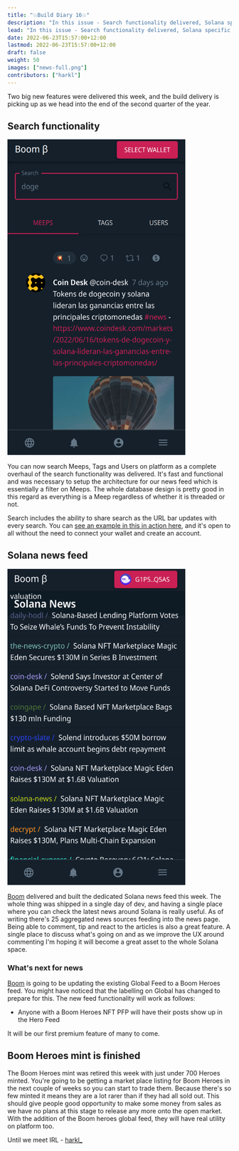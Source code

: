 ```yaml
---
title: "💥Build Diary 16💥"
description: "In this issue - Search functionality delivered, Solana specific news feeds, Boom Heroes mint complete, Market place listing coming."
lead: "In this issue - Search functionality delivered, Solana specific news feeds, Boom Heroes mint complete, Market place listing coming."
date: 2022-06-23T15:57:00+12:00
lastmod: 2022-06-23T15:57:00+12:00
draft: false
weight: 50
images: ["news-full.png"]
contributors: ["harkl"]
---
```


Two big new features were delivered this week, and the build delivery is picking up as we head into the end of the second quarter of the year.

## Search functionality

<img src="search.png" alt="Boom search" width="400"/>

You can now search Meeps, Tags and Users on platform as a complete overhaul of the search functionality was delivered. It's fast and functional and was necessary to setup the architecture for our news feed which is essentially a filter on Meeps. The whole database design is pretty good in this regard as everything is a Meep regardless of whether it is threaded or not.

Search includes the ability to share search as the URL bar updates with every search. You can [see an example in this in action here](https://boom.army/explore?type=USERS&term=sol), and it's open to all without the need to connect your wallet and create an account.

## Solana news feed

<img src="news-feed.png" alt="Boom news" width="400"/>

[Boom](https://boom.army) delivered and built the dedicated Solana news feed this week. The whole thing was shipped in a single day of dev, and having a single place where you can check the latest news around Solana is really useful. As of writing there's 25 aggregated news sources feeding into the news page. Being able to comment, tip and react to the articles is also a great feature. A single place to discuss what's going on and as we improve the UX around commenting I'm hoping it will become a great asset to the whole Solana space.

### What's next for news

[Boom](https://boom.army) is going to be updating the existing Global Feed to a Boom Heroes feed. You might have noticed that the labelling on Global has changed to prepare for this. The new feed functionality will work as follows:

- Anyone with a Boom Heroes NFT PFP will have their posts show up in the Hero Feed

It will be our first premium feature of many to come.

## Boom Heroes mint is finished

The Boom Heroes mint was retired this week with just under 700 Heroes minted. You're going to be getting a market place listing for Boom Heroes in the next couple of weeks so you can start to trade them. Because there's so few minted it means they are a lot rarer than if they had all sold out. This should give people good opportunity to make some money from sales as we have no plans at this stage to release any more onto the open market. With the addition of the Boom heroes global feed, they will have real utility on platform too.

Until we meet IRL - [harkl_](https://boom.army/harkl)
